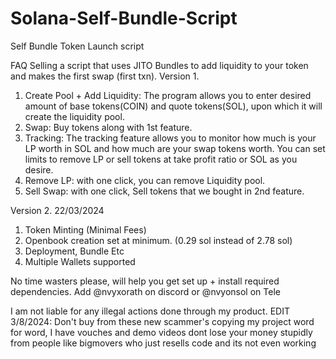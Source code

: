 # Solana-Self-Bundle-Script
Self Bundle Token Launch script

FAQ
Selling a script that uses JITO Bundles to add liquidity to your token and makes the first swap (first txn).
Version 1.
1. Create Pool + Add Liquidity: The program allows you to enter desired amount of base tokens(COIN) and quote tokens(SOL), upon which it will create the liquidity pool.
2. Swap: Buy tokens along with 1st feature.
3. Tracking: The tracking feature allows you to monitor how much is your LP worth in SOL and how much are your swap tokens worth. You can set limits to remove LP or sell  tokens at take profit ratio or SOL as you desire.
4. Remove LP: with one click, you can remove Liquidity pool.
5. Sell Swap: with one click, Sell tokens that we bought in 2nd feature.

Version 2. 22/03/2024
1. Token Minting (Minimal Fees)
2. Openbook creation set at minimum. (0.29 sol instead of 2.78 sol)
3. Deployment, Bundle Etc
4. Multiple Wallets supported

No time wasters please, will help you get set up + install required dependencies.
Add @nvyxorath on discord or @nvyonsol on Tele

I am not liable for any illegal actions done through my product.
EDIT 3/8/2024: Don't buy from these new scammer's copying my project word for word, I have vouches and demo videos dont lose your money stupidly from people like bigmovers who just resells code and its not even working
